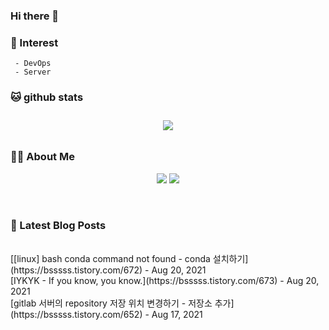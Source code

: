 
### Hi there 👋   

### 📖   Interest   
     - DevOps   
     - Server  

###  🐱 github stats  

<div id="main" align="center">
    <img src="https://github-readme-stats.vercel.app/api?username=qpyu66&hide=stars,contribs&count_private=true&show_icons=true"
        style="height: auto; margin-left: 20px; margin-right: 20px; padding: 10px;"/>
</div>

###  💁‍♀️ About Me  
<p align="center">
    <a href="https://bsssss.tistory.com/"><img src="https://img.shields.io/badge/Blog-FF5722?style=flat-square&logo=Blogger&logoColor=white"/></a>
    <a href="mailto:qpyu66@gmail.com"><img src="https://img.shields.io/badge/Gmail-d14836?style=flat-square&logo=Gmail&logoColor=white&link=qpyu66@gmail.com"/></a>
</p>

<br>

### 📕 Latest Blog Posts   
<br>
[[linux] bash conda command not found - conda 설치하기](https://bsssss.tistory.com/672) - Aug 20, 2021<br>
[IYKYK -  If you know, you know.](https://bsssss.tistory.com/673) - Aug 20, 2021<br>
[gitlab 서버의 repository 저장 위치 변경하기 - 저장소 추가](https://bsssss.tistory.com/652) - Aug 17, 2021<br>
